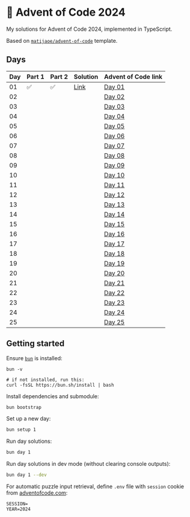 # 🎄 Advent of Code 2024

My solutions for Advent of Code 2024, implemented in TypeScript.

Based on [`matijaoe/advent-of-code`](https://github.com/matijaoe/advent-of-code) template.

## Days

<!--- ✅ / 🚧 /❌  -->

| Day | Part 1 | Part 2 | Solution               | Advent of Code link                            |
| --- | ------ | ------ | ---------------------- | ---------------------------------------------- |
| 01  | ✅     | ✅     | [Link](./src/day01.ts) | [Day 01](https://adventofcode.com/2024/day/1)  |
| 02  |        |        |                        | [Day 02](https://adventofcode.com/2024/day/2)  |
| 03  |        |        |                        | [Day 03](https://adventofcode.com/2024/day/3)  |
| 04  |        |        |                        | [Day 04](https://adventofcode.com/2024/day/4)  |
| 05  |        |        |                        | [Day 05](https://adventofcode.com/2024/day/5)  |
| 06  |        |        |                        | [Day 06](https://adventofcode.com/2024/day/6)  |
| 07  |        |        |                        | [Day 07](https://adventofcode.com/2024/day/7)  |
| 08  |        |        |                        | [Day 08](https://adventofcode.com/2024/day/8)  |
| 09  |        |        |                        | [Day 09](https://adventofcode.com/2024/day/9)  |
| 10  |        |        |                        | [Day 10](https://adventofcode.com/2024/day/10) |
| 11  |        |        |                        | [Day 11](https://adventofcode.com/2024/day/11) |
| 12  |        |        |                        | [Day 12](https://adventofcode.com/2024/day/12) |
| 13  |        |        |                        | [Day 13](https://adventofcode.com/2024/day/13) |
| 14  |        |        |                        | [Day 14](https://adventofcode.com/2024/day/14) |
| 15  |        |        |                        | [Day 15](https://adventofcode.com/2024/day/15) |
| 16  |        |        |                        | [Day 16](https://adventofcode.com/2024/day/16) |
| 17  |        |        |                        | [Day 17](https://adventofcode.com/2024/day/17) |
| 18  |        |        |                        | [Day 18](https://adventofcode.com/2024/day/18) |
| 19  |        |        |                        | [Day 19](https://adventofcode.com/2024/day/19) |
| 20  |        |        |                        | [Day 20](https://adventofcode.com/2024/day/20) |
| 21  |        |        |                        | [Day 21](https://adventofcode.com/2024/day/21) |
| 22  |        |        |                        | [Day 22](https://adventofcode.com/2024/day/22) |
| 23  |        |        |                        | [Day 23](https://adventofcode.com/2024/day/23) |
| 24  |        |        |                        | [Day 24](https://adventofcode.com/2024/day/24) |
| 25  |        |        |                        | [Day 25](https://adventofcode.com/2024/day/25) |

## Getting started

Ensure [`bun`](https://bun.sh/) is installed:

```
bun -v

# if not installed, run this:
curl -fsSL https://bun.sh/install | bash
```

Install dependencies and submodule:

```bash
bun bootstrap
```

Set up a new day:

```bash
bun setup 1
```

Run day solutions:

```bash
bun day 1
```

Run day solutions in dev mode (without clearing console outputs):

```bash
bun day 1 --dev
```

For automatic puzzle input retrieval, define `.env` file with `session` cookie from [adventofcode.com](https://adventofcode.com):

```env
SESSION=
YEAR=2024
```
